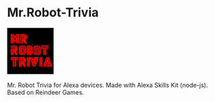 # Mr.Robot-Trivia
![Mr. Robot Trivia Icon](/images/icon-small.png)


Mr. Robot Trivia for Alexa devices. Made with Alexa Skills Kit (node-js). Based on Reindeer Games.
